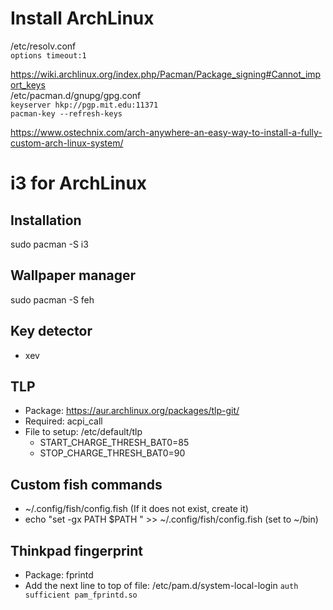 # Install ArchLinux

 /etc/resolv.conf  
`options timeout:1`

https://wiki.archlinux.org/index.php/Pacman/Package_signing#Cannot_import_keys  
/etc/pacman.d/gnupg/gpg.conf  
`keyserver hkp://pgp.mit.edu:11371`  
`pacman-key --refresh-keys`  

https://www.ostechnix.com/arch-anywhere-an-easy-way-to-install-a-fully-custom-arch-linux-system/


# i3 for ArchLinux

## Installation
sudo pacman -S i3

## Wallpaper manager
sudo pacman -S feh

## Key detector
 - xev
 
## TLP
 - Package: https://aur.archlinux.org/packages/tlp-git/
 - Required: acpi_call
 - File to setup: /etc/default/tlp
   * START_CHARGE_THRESH_BAT0=85
   * STOP_CHARGE_THRESH_BAT0=90

## Custom fish commands
 - ~/.config/fish/config.fish (If it does not exist, create it)
 - echo "set -gx PATH \$PATH <path>" >> ~/.config/fish/config.fish (set <path> to ~/bin)

## Thinkpad fingerprint
 - Package: fprintd
 - Add the next line to top of file: /etc/pam.d/system-local-login
    `auth sufficient pam_fprintd.so`
